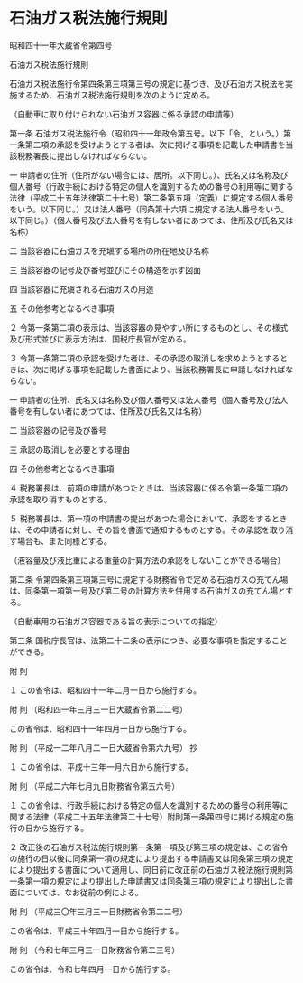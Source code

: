 # 石油ガス税法施行規則

昭和四十一年大蔵省令第四号

石油ガス税法施行規則

石油ガス税法施行令第四条第三項第三号の規定に基づき、及び石油ガス税法を実施するため、石油ガス税法施行規則を次のように定める。

（自動車に取り付けられない石油ガス容器に係る承認の申請等）

第一条 石油ガス税法施行令（昭和四十一年政令第五号。以下「令」という。）第一条第二項の承認を受けようとする者は、次に掲げる事項を記載した申請書を当該税務署長に提出しなければならない。

一 申請者の住所（住所がない場合には、居所。以下同じ。）、氏名又は名称及び個人番号（行政手続における特定の個人を識別するための番号の利用等に関する法律（平成二十五年法律第二十七号）第二条第五項（定義）に規定する個人番号をいう。以下同じ。）又は法人番号（同条第十六項に規定する法人番号をいう。以下同じ。）（個人番号及び法人番号を有しない者にあつては、住所及び氏名又は名称）

二 当該容器に石油ガスを充塡する場所の所在地及び名称

三 当該容器の記号及び番号並びにその構造を示す図面

四 当該容器に充塡される石油ガスの用途

五 その他参考となるべき事項

２ 令第一条第二項の表示は、当該容器の見やすい所にするものとし、その様式及び形式並びに表示方法は、国税庁長官が定める。

３ 令第一条第二項の承認を受けた者は、その承認の取消しを求めようとするときは、次に掲げる事項を記載した書面により、当該税務署長に申請しなければならない。

一 申請者の住所、氏名又は名称及び個人番号又は法人番号（個人番号及び法人番号を有しない者にあつては、住所及び氏名又は名称）

二 当該容器の記号及び番号

三 承認の取消しを必要とする理由

四 その他参考となるべき事項

４ 税務署長は、前項の申請があつたときは、当該容器に係る令第一条第二項の承認を取り消すものとする。

５ 税務署長は、第一項の申請書の提出があつた場合において、承認をするときは、その申請者に対し、その旨を書面で通知するものとする。その承認を取り消す場合も、また同様とする。

（液容量及び液比重による重量の計算方法の承認をしないことができる場合）

第二条 令第四条第三項第三号に規定する財務省令で定める石油ガスの充てん場は、同条第一項第一号及び第二号の計算方法を併用する石油ガスの充てん場とする。

（自動車用の石油ガス容器である旨の表示についての指定）

第三条 国税庁長官は、法第二十二条の表示につき、必要な事項を指定することができる。

附 則

１ この省令は、昭和四十一年二月一日から施行する。

附 則 （昭和四一年三月三一日大蔵省令第二二号）

この省令は、昭和四十一年四月一日から施行する。

附 則 （平成一二年八月二一日大蔵省令第六九号） 抄

１ この省令は、平成十三年一月六日から施行する。

附 則 （平成二六年七月九日財務省令第五六号）

１ この省令は、行政手続における特定の個人を識別するための番号の利用等に関する法律（平成二十五年法律第二十七号）附則第一条第四号に掲げる規定の施行の日から施行する。

２ 改正後の石油ガス税法施行規則第一条第一項及び第三項の規定は、この省令の施行の日以後に同条第一項の規定により提出する申請書又は同条第三項の規定により提出する書面について適用し、同日前に改正前の石油ガス税法施行規則第一条第一項の規定により提出した申請書又は同条第三項の規定により提出した書面については、なお従前の例による。

附 則 （平成三〇年三月三一日財務省令第二二号）

この省令は、平成三十年四月一日から施行する。

附 則 （令和七年三月三一日財務省令第二三号）

この省令は、令和七年四月一日から施行する。
